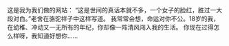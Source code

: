 这是我为我们做的网站：
“这是世间的真话本就不多，一个女子的脸红，胜过一大段对白。”老舍在骆驼祥子中这样写道。
我常常会想，命运对你不公。18岁的我，在幼稚、冲动又一无所有的年纪，你却像一阵清风闯入我的生活。
你现在过得怎么样呀，我知道好想你......


